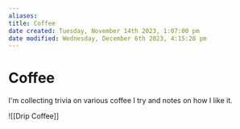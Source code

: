 ```yaml
---
aliases:
title: Coffee
date created: Tuesday, November 14th 2023, 1:07:00 pm
date modified: Wednesday, December 6th 2023, 4:15:28 pm
---
```

# Coffee
I'm collecting trivia on various coffee I try and notes on how I like it.

![[Drip Coffee]]